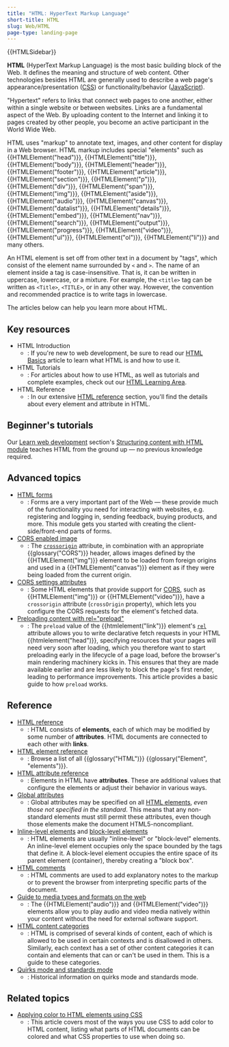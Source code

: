 ```yaml
---
title: "HTML: HyperText Markup Language"
short-title: HTML
slug: Web/HTML
page-type: landing-page
---
```


{{HTMLSidebar}}

**HTML** (HyperText Markup Language) is the most basic building block of the Web. It defines the meaning and structure of web content. Other technologies besides HTML are generally used to describe a web page's appearance/presentation ([CSS](/en-US/docs/Web/CSS)) or functionality/behavior ([JavaScript](/en-US/docs/Web/JavaScript)).

"Hypertext" refers to links that connect web pages to one another, either within a single website or between websites. Links are a fundamental aspect of the Web. By uploading content to the Internet and linking it to pages created by other people, you become an active participant in the World Wide Web.

HTML uses "markup" to annotate text, images, and other content for display in a Web browser. HTML markup includes special "elements" such as {{HTMLElement("head")}}, {{HTMLElement("title")}}, {{HTMLElement("body")}}, {{HTMLElement("header")}}, {{HTMLElement("footer")}}, {{HTMLElement("article")}}, {{HTMLElement("section")}}, {{HTMLElement("p")}}, {{HTMLElement("div")}}, {{HTMLElement("span")}}, {{HTMLElement("img")}}, {{HTMLElement("aside")}}, {{HTMLElement("audio")}}, {{HTMLElement("canvas")}}, {{HTMLElement("datalist")}}, {{HTMLElement("details")}}, {{HTMLElement("embed")}}, {{HTMLElement("nav")}}, {{HTMLElement("search")}}, {{HTMLElement("output")}}, {{HTMLElement("progress")}}, {{HTMLElement("video")}}, {{HTMLElement("ul")}}, {{HTMLElement("ol")}}, {{HTMLElement("li")}} and many others.

An HTML element is set off from other text in a document by "tags", which consist of the element name surrounded by `<` and `>`. The name of an element inside a tag is case-insensitive. That is, it can be written in uppercase, lowercase, or a mixture. For example, the `<title>` tag can be written as `<Title>`, `<TITLE>`, or in any other way. However, the convention and recommended practice is to write tags in lowercase.

The articles below can help you learn more about HTML.

## Key resources

- HTML Introduction
  - : If you're new to web development, be sure to read our [HTML Basics](/en-US/docs/Learn_web_development/Getting_started/Your_first_website/Creating_the_content) article to learn what HTML is and how to use it.
- HTML Tutorials
  - : For articles about how to use HTML, as well as tutorials and complete examples, check out our [HTML Learning Area](/en-US/docs/Learn/HTML).
- HTML Reference
  - : In our extensive [HTML reference](/en-US/docs/Web/HTML/Reference) section, you'll find the details about every element and attribute in HTML.

## Beginner's tutorials

Our [Learn web development](/en-US/docs/Learn_web_development) section's [Structuring content with HTML module](Learn_web_development/Core/Structuring_content) teaches HTML from the ground up — no previous knowledge required.

## Advanced topics

- [HTML forms](/en-US/docs/Learn/Forms)
  - : Forms are a very important part of the Web — these provide much of the functionality you need for interacting with websites, e.g. registering and logging in, sending feedback, buying products, and more. This module gets you started with creating the client-side/front-end parts of forms.
- [CORS enabled image](/en-US/docs/Web/HTML/CORS_enabled_image)
  - : The [`crossorigin`](/en-US/docs/Web/HTML/Element/img#crossorigin) attribute, in combination with an appropriate {{glossary("CORS")}} header, allows images defined by the {{HTMLElement("img")}} element to be loaded from foreign origins and used in a {{HTMLElement("canvas")}} element as if they were being loaded from the current origin.
- [CORS settings attributes](/en-US/docs/Web/HTML/Attributes/crossorigin)
  - : Some HTML elements that provide support for [CORS](/en-US/docs/Web/HTTP/CORS), such as {{HTMLElement("img")}} or {{HTMLElement("video")}}, have a `crossorigin` attribute (`crossOrigin` property), which lets you configure the CORS requests for the element's fetched data.
- [Preloading content with rel="preload"](/en-US/docs/Web/HTML/Attributes/rel/preload)
  - : The `preload` value of the {{htmlelement("link")}} element's [`rel`](/en-US/docs/Web/HTML/Element/link#rel) attribute allows you to write declarative fetch requests in your HTML {{htmlelement("head")}}, specifying resources that your pages will need very soon after loading, which you therefore want to start preloading early in the lifecycle of a page load, before the browser's main rendering machinery kicks in. This ensures that they are made available earlier and are less likely to block the page's first render, leading to performance improvements. This article provides a basic guide to how `preload` works.

## Reference

- [HTML reference](/en-US/docs/Web/HTML/Reference)
  - : HTML consists of **elements**, each of which may be modified by some number of **attributes**. HTML documents are connected to each other with **links**.
- [HTML element reference](/en-US/docs/Web/HTML/Element)
  - : Browse a list of all {{glossary("HTML")}} {{glossary("Element", "elements")}}.
- [HTML attribute reference](/en-US/docs/Web/HTML/Attributes)
  - : Elements in HTML have **attributes**. These are additional values that configure the elements or adjust their behavior in various ways.
- [Global attributes](/en-US/docs/Web/HTML/Global_attributes)
  - : Global attributes may be specified on all [HTML elements](/en-US/docs/Web/HTML/Element), _even those not specified in the standard_. This means that any non-standard elements must still permit these attributes, even though those elements make the document HTML5-noncompliant.
- [Inline-level elements](/en-US/docs/Glossary/Inline-level_content) and [block-level elements](/en-US/docs/Glossary/Block-level_content)
  - : HTML elements are usually "inline-level" or "block-level" elements. An inline-level element occupies only the space bounded by the tags that define it. A block-level element occupies the entire space of its parent element (container), thereby creating a "block box".
- [HTML comments](/en-US/docs/Web/HTML/Comments)
  - : HTML comments are used to add explanatory notes to the markup or to prevent the browser from interpreting specific parts of the document.
- [Guide to media types and formats on the web](/en-US/docs/Web/Media/Formats)
  - : The {{HTMLElement("audio")}} and {{HTMLElement("video")}} elements allow you to play audio and video media natively within your content without the need for external software support.
- [HTML content categories](/en-US/docs/Web/HTML/Content_categories)
  - : HTML is comprised of several kinds of content, each of which is allowed to be used in certain contexts and is disallowed in others. Similarly, each context has a set of other content categories it can contain and elements that can or can't be used in them. This is a guide to these categories.
- [Quirks mode and standards mode](/en-US/docs/Web/HTML/Quirks_Mode_and_Standards_Mode)
  - : Historical information on quirks mode and standards mode.

## Related topics

- [Applying color to HTML elements using CSS](/en-US/docs/Web/CSS/CSS_colors/Applying_color)
  - : This article covers most of the ways you use CSS to add color to HTML content, listing what parts of HTML documents can be colored and what CSS properties to use when doing so.
